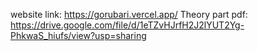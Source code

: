 website link: https://gorubari.vercel.app/
Theory part pdf: https://drive.google.com/file/d/1eTZvHJrfH2J2lYUT2Yg-PhkwaS_hiufs/view?usp=sharing
